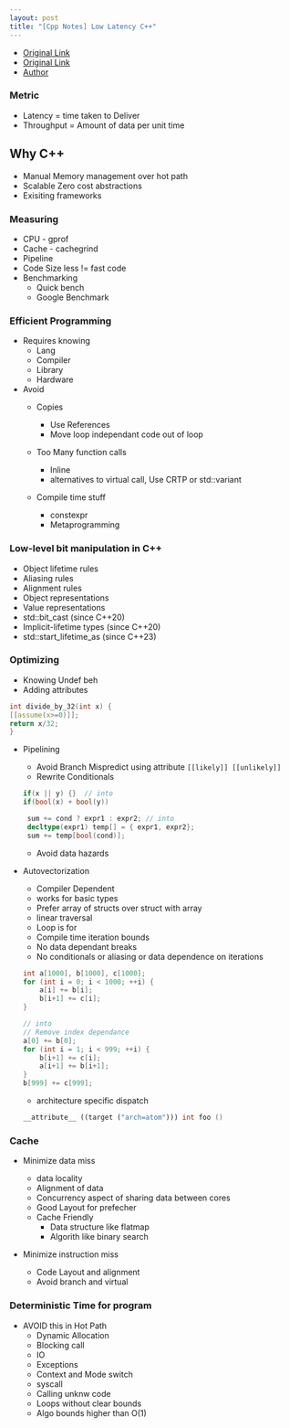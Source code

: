 ```yaml
---
layout: post
title: "[Cpp Notes] Low Latency C++"
---
```


* [Original Link](https://www.youtube.com/watch?v=EzmNeAhWqVs&ab_channel=CppNow)
* [Original Link](https://www.youtube.com/watch?v=5uIsadq-nyk&ab_channel=CppNow)
* [Author]()


### Metric 
*  Latency = time taken to Deliver 
*  Throughput = Amount of data per unit time

## Why C++
*  Manual Memory management over hot path
*  Scalable Zero cost abstractions
*  Exisiting frameworks

### Measuring 
*	CPU  - gprof
* Cache	 - cachegrind
* Pipeline 
* Code Size less != fast code
* Benchmarking
	+ Quick bench
	+ Google Benchmark

### Efficient Programming
* Requires knowing
	+ Lang
	+ Compiler
	+ Library
	+ Hardware
* Avoid 
	+ Copies
		- Use References
		- Move loop independant code out of loop
	+ Too Many function calls
		- Inline
		- alternatives to virtual call, Use CRTP or std::variant

	+ Compile time stuff
		- constexpr 
		- Metaprogramming

### Low-level bit manipulation in C++
* Object lifetime rules
* Aliasing rules
* Alignment rules
* Object representations
* Value representations
* std::bit_cast (since C++20)
* Implicit-lifetime types (since C++20)
* std::start_lifetime_as (since C++23)

### Optimizing
* Knowing Undef beh
* Adding attributes

```cpp
int divide_by_32(int x) {
[[assume(x>=0)]];
return x/32;
}
```
* Pipelining
	+ Avoid Branch Mispredict using attribute `[[likely]] [[unlikely]]`
	+ Rewrite Conditionals
	```cpp
	if(x || y) {}  // into
	if(bool(x) + bool(y))	
	``` 

  ```cpp
   sum += cond ? expr1 : expr2; // into
   decltype(expr1) temp[] = { expr1, expr2};
   sum += temp[bool(cond)];
  ```

  + Avoid data hazards

* Autovectorization
	+ Compiler Dependent
	+ works for basic types
	+ Prefer array of structs over struct with array
	+ linear traversal
	+ Loop is for
	+ Compile time iteration bounds
	+ No data dependant breaks
	+ No conditionals or aliasing or data  dependence on iterations  

	```cpp
	int a[1000], b[1000], c[1000];
	for (int i = 0; i < 1000; ++i) {
		a[i] += b[i];
		b[i+1] += c[i];	
	}

	// into
	// Remove index dependance 
	a[0] += b[0];
	for (int i = 1; i < 999; ++i) {
		b[i+1] += c[i];
		a[i+1] += b[i+1];
	}
	b[999] += c[999];
	```
	+ architecture specific dispatch
	```cpp
	__attribute__ ((target ("arch=atom"))) int foo ()
	```

### Cache 
* Minimize data miss
	+ data locality
	+ Alignment of data
	+ Concurrency aspect of sharing data between cores
	+ Good Layout for prefecher
	+ Cache Friendly
		- Data structure  like flatmap
		- Algorith like binary search

* Minimize instruction miss
	+ Code Layout and alignment
	+ Avoid branch and virtual



### Deterministic Time for program
* AVOID this in Hot Path
	+ Dynamic Allocation
	+ Blocking call
	+ IO
	+ Exceptions
	+ Context and Mode switch
	+ syscall
	+ Calling unknw code
	+ Loops without clear bounds
	+ Algo bounds higher than O(1)

